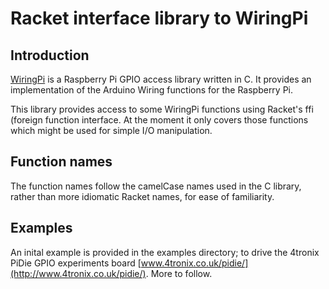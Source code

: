 # Racket interface library to WiringPi

## Introduction

[WiringPi](http://wiringpi.com/contact/) is a Raspberry Pi GPIO access library written in C. It provides an implementation of the Arduino Wiring functions for the Raspberry Pi.

This library provides access to some WiringPi functions using Racket's ffi (foreign function interface. At the moment it only covers those functions which might be used for simple I/O manipulation.

## Function names

The function names follow the camelCase names used in the C library, rather than more idiomatic Racket names, for ease of familiarity.

## Examples

An inital example is provided in the examples directory; to drive the 4tronix PiDie GPIO experiments board 
[‎www.4tronix.co.uk/pidie/](http://www.4tronix.co.uk/pidie/). More to follow.